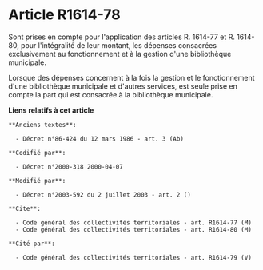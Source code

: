 # Article R1614-78

Sont prises en compte pour l'application des articles R. 1614-77 et R. 1614-80, pour l'intégralité de leur montant, les
dépenses consacrées exclusivement au fonctionnement et à la gestion d'une bibliothèque municipale.

Lorsque des dépenses concernent à la fois la gestion et le fonctionnement d'une bibliothèque municipale et d'autres services,
est seule prise en compte la part qui est consacrée à la bibliothèque municipale.

**Liens relatifs à cet article**

	**Anciens textes**:

	  - Décret n°86-424 du 12 mars 1986 - art. 3 (Ab)

	**Codifié par**:

	  - Décret n°2000-318 2000-04-07

	**Modifié par**:

	  - Décret n°2003-592 du 2 juillet 2003 - art. 2 ()

	**Cite**:

	  - Code général des collectivités territoriales - art. R1614-77 (M)
	  - Code général des collectivités territoriales - art. R1614-80 (M)

	**Cité par**:

	  - Code général des collectivités territoriales - art. R1614-79 (V)
